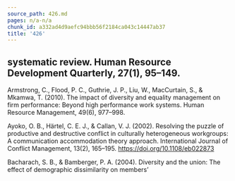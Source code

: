 ```yaml
---
source_path: 426.md
pages: n/a-n/a
chunk_id: a332ad4d9aefc94bbb56f2184ca043c14447ab37
title: '426'
---
```

## systematic review. Human Resource Development Quarterly, 27(1), 95–149.

Armstrong, C., Flood, P. C., Guthrie, J. P., Liu, W., MacCurtain, S., & Mkamwa, T. (2010). The impact of diversity and equality management on firm performance: Beyond high performance work systems. Human Resource Management, 49(6), 977–998.

Ayoko, O. B., Härtel, C. E. J., & Callan, V. J. (2002). Resolving the puzzle of productive and destructive conflict in culturally heterogeneous workgroups: A communication accommodation theory approach. International Journal of Conflict Management, 13(2), 165–195. https://doi.org/10.1108/eb022873

Bacharach, S. B., & Bamberger, P. A. (2004). Diversity and the union: The effect of demographic dissimilarity on members’

